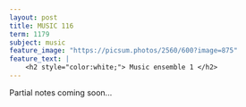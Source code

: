 ```yaml
---
layout: post
title: MUSIC 116
term: 1179
subject: music
feature_image: "https://picsum.photos/2560/600?image=875"
feature_text: |
    <h2 style="color:white;"> Music ensemble 1 </h2>
---
```


Partial notes coming soon...
